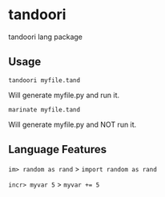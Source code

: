 # tandoori
tandoori lang package

## Usage
```
tandoori myfile.tand
```
Will generate myfile.py and run it.
```
marinate myfile.tand
```
Will generate myfile.py and NOT run it.

## Language Features
`im> random as rand` > `import random as rand`

`incr> myvar 5` > `myvar += 5`
